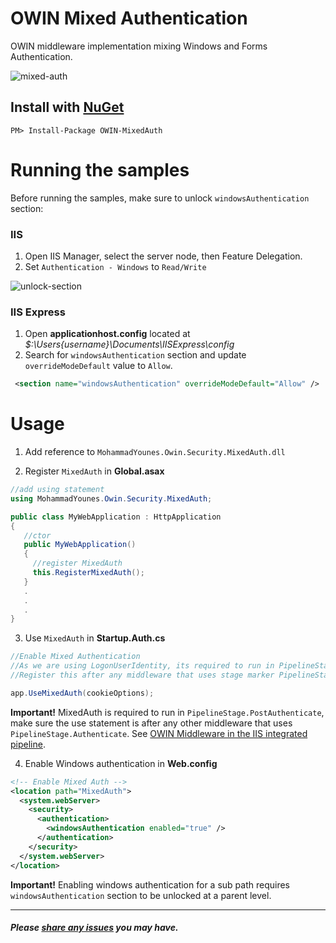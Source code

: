 # OWIN Mixed Authentication

OWIN middleware implementation mixing Windows and Forms Authentication.

![mixed-auth](https://cloud.githubusercontent.com/assets/4712046/4690732/0bbe62f8-56f8-11e4-8757-2d10cdeca17e.png)

## Install with [NuGet](https://www.nuget.org/packages/OWIN-MixedAuth/)
```
PM> Install-Package OWIN-MixedAuth
```

# Running the samples

Before running the samples, make sure to unlock `windowsAuthentication` section:

### IIS
1. Open IIS Manager, select the server node, then Feature Delegation.
2. Set `Authentication - Windows` to `Read/Write`

 ![unlock-section](https://cloud.githubusercontent.com/assets/4712046/4689687/d28f8df8-56c6-11e4-9b88-8f5cb769ae93.png)

### IIS Express
1. Open **applicationhost.config** located at *$:\Users\{username}\Documents\IISExpress\config*
2. Search for `windowsAuthentication` section and update `overrideModeDefault` value to `Allow`.

  ```XML
   <section name="windowsAuthentication" overrideModeDefault="Allow" />
  ```

# Usage

1. Add reference to `MohammadYounes.Owin.Security.MixedAuth.dll`

2. Register `MixedAuth` in **Global.asax**
  ```C#
  //add using statement
  using MohammadYounes.Owin.Security.MixedAuth;

  public class MyWebApplication : HttpApplication
  {
     //ctor
     public MyWebApplication()
     {
       //register MixedAuth
       this.RegisterMixedAuth();
     }
     .
     .
     .
  }
```
3. Use `MixedAuth` in **Startup.Auth.cs**
  ```C#
  //Enable Mixed Authentication
  //As we are using LogonUserIdentity, its required to run in PipelineStage.PostAuthenticate
  //Register this after any middleware that uses stage marker PipelineStage.Authenticate

  app.UseMixedAuth(cookieOptions);
  ```
  **Important!** MixedAuth is required to run in `PipelineStage.PostAuthenticate`, make sure the use statement is after any other middleware that uses `PipelineStage.Authenticate`. See [OWIN Middleware in the IIS integrated pipeline](http://www.asp.net/aspnet/overview/owin-and-katana/owin-middleware-in-the-iis-integrated-pipeline).

4. Enable Windows authentication in **Web.config**

  ```XML
  <!-- Enable Mixed Auth -->
  <location path="MixedAuth">
    <system.webServer>
      <security>
        <authentication>
          <windowsAuthentication enabled="true" />
        </authentication>
      </security>
    </system.webServer>
  </location>
  ```
  **Important!** Enabling windows authentication for a sub path requires `windowsAuthentication` section to be unlocked at a parent level.

------
##### Please [share any issues](https://github.com/MohammadYounes/OWIN-MixedAuth/issues?state=open) you may have.
